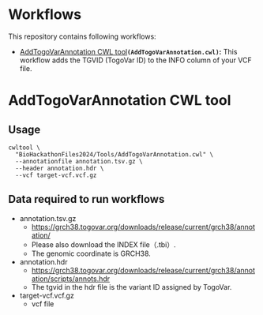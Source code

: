 # Workflows
This repository contains following workflows:
- [AddTogoVarAnnotation CWL tool](#addtogovarannotation-cwl-tool)**`(AddTogoVarAnnotation.cwl)`:** This workflow adds the TGVID (TogoVar ID) to the INFO column of your VCF file.

# AddTogoVarAnnotation CWL tool
## Usage
```console
cwltool \
  "BioHackathonFiles2024/Tools/AddTogoVarAnnotation.cwl" \
  --annotationfile annotation.tsv.gz \
  --header annotation.hdr \
  --vcf target-vcf.vcf.gz
```

## Data required to run workflows
- annotation.tsv.gz
  - https://grch38.togovar.org/downloads/release/current/grch38/annotation/
  - Please also download the INDEX file（.tbi）.
  - The genomic coordinate is GRCH38.
- annotation.hdr
  - https://grch38.togovar.org/downloads/release/current/grch38/annotation/scripts/annots.hdr
  - The tgvid in the hdr file is the variant ID assigned by TogoVar.
- target-vcf.vcf.gz
  - vcf file